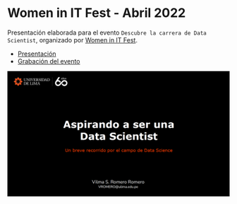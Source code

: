 # Women in IT Fest - Abril 2022

Presentación elaborada para el evento `Descubre la carrera de Data Scientist`, organizado por [Women in IT Fest](https://womeninitfest.pe/).

- [Presentación](https://github.com/VilmaRomero/Women-in-IT-Fest-Abril2022/blob/main/Exposicio%CC%81n-WomenITFest.pdf)
- [Grabación del evento](https://fb.watch/cQ1e8b0iFC/)

![](MainSlideExpo.png)
